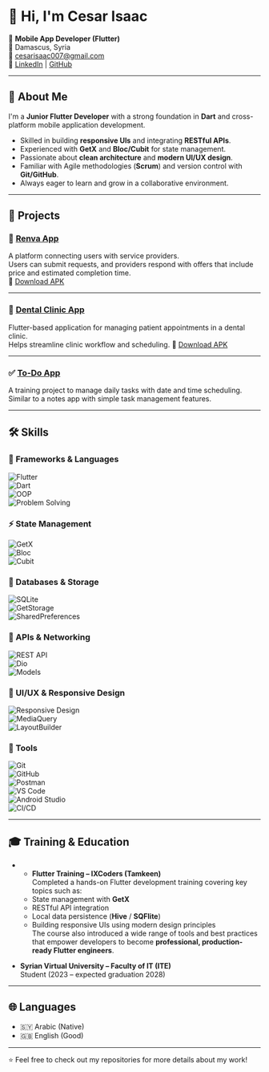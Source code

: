 # 👋 Hi, I'm Cesar Isaac

🎯 **Mobile App Developer (Flutter)**  
📍 Damascus, Syria  
📧 [cesarisaac007@gmail.com](mailto:cesarisaac007@gmail.com)  
🔗 [LinkedIn](http://www.linkedin.com/in/cesar-isaac-835203338) | [GitHub](https://github.com/Cesar-Isaac)

---

## 📝 About Me
I'm a **Junior Flutter Developer** with a strong foundation in **Dart** and cross-platform mobile application development.  
- Skilled in building **responsive UIs** and integrating **RESTful APIs**.  
- Experienced with **GetX** and **Bloc/Cubit** for state management.  
- Passionate about **clean architecture** and **modern UI/UX design**.  
- Familiar with Agile methodologies (**Scrum**) and version control with **Git/GitHub**.  
- Always eager to learn and grow in a collaborative environment.  

---

## 🚀 Projects

### 📱 [Renva App](https://github.com/Cesar-Isaac/Renva-App.git)
A platform connecting users with service providers.  
Users can submit requests, and providers respond with offers that include price and estimated completion time.  
🔗 [Download APK](https://drive.google.com/file/d/1__SJHi86ekum09zTXS3LfHEiHXS2W9eK/view?usp=drivesdk)

---

### 🦷 [Dental Clinic App](https://github.com/Cesar-Isaac/Dental-Clinic-App.git)
Flutter-based application for managing patient appointments in a dental clinic.  
Helps streamline clinic workflow and scheduling.
🔗 [Download APK](https://drive.google.com/file/d/1ihlAGr4eV4FSxSy0KiQHCbdS-dLdXNFd/view?usp=drivesdk)

---

### ✅ [To-Do App](https://github.com/Cesar-Isaac/To-Do-App.git)
A training project to manage daily tasks with date and time scheduling.  
Similar to a notes app with simple task management features.

---

## 🛠️ Skills

### 🚀 Frameworks & Languages  
![Flutter](https://img.shields.io/badge/Flutter-02569B?style=for-the-badge&logo=flutter&logoColor=white)  
![Dart](https://img.shields.io/badge/Dart-0175C2?style=for-the-badge&logo=dart&logoColor=white)  
![OOP](https://img.shields.io/badge/OOP-FFCA28?style=for-the-badge&logo=googletagmanager&logoColor=black)  
![Problem Solving](https://img.shields.io/badge/Problem%20Solving-4CAF50?style=for-the-badge&logo=codeforces&logoColor=white)  

### ⚡ State Management  
![GetX](https://img.shields.io/badge/GetX-4B32C3?style=for-the-badge&logo=flutter&logoColor=white)  
![Bloc](https://img.shields.io/badge/Bloc-29B6F6?style=for-the-badge&logo=flutter&logoColor=white)  
![Cubit](https://img.shields.io/badge/Cubit-29B6F6?style=for-the-badge&logo=flutter&logoColor=white)  

### 💾 Databases & Storage  
![SQLite](https://img.shields.io/badge/SQLite-07405E?style=for-the-badge&logo=sqlite&logoColor=white)  
![GetStorage](https://img.shields.io/badge/GetStorage-FFCA28?style=for-the-badge&logo=flutter&logoColor=black)  
![SharedPreferences](https://img.shields.io/badge/SharedPreferences-4285F4?style=for-the-badge&logo=google&logoColor=white)  

### 🔗 APIs & Networking  
![REST API](https://img.shields.io/badge/REST-02569B?style=for-the-badge&logo=postman&logoColor=white)  
![Dio](https://img.shields.io/badge/Dio-FF6C37?style=for-the-badge&logo=flutter&logoColor=white)  
![Models](https://img.shields.io/badge/Models-2E7D32?style=for-the-badge&logo=flutter&logoColor=white)  

### 🎨 UI/UX & Responsive Design  
![Responsive Design](https://img.shields.io/badge/Responsive%20Design-FF4081?style=for-the-badge&logo=figma&logoColor=white)  
![MediaQuery](https://img.shields.io/badge/MediaQuery-00BCD4?style=for-the-badge&logo=flutter&logoColor=white)  
![LayoutBuilder](https://img.shields.io/badge/LayoutBuilder-673AB7?style=for-the-badge&logo=flutter&logoColor=white)  

### 🧰 Tools  
![Git](https://img.shields.io/badge/Git-F05032?style=for-the-badge&logo=git&logoColor=white)  
![GitHub](https://img.shields.io/badge/GitHub-181717?style=for-the-badge&logo=github&logoColor=white)  
![Postman](https://img.shields.io/badge/Postman-FF6C37?style=for-the-badge&logo=postman&logoColor=white)  
![VS Code](https://img.shields.io/badge/VSCode-007ACC?style=for-the-badge&logo=visual-studio-code&logoColor=white)  
![Android Studio](https://img.shields.io/badge/AndroidStudio-3DDC84?style=for-the-badge&logo=android-studio&logoColor=white)  
![CI/CD](https://img.shields.io/badge/CI/CD-0A66C2?style=for-the-badge&logo=githubactions&logoColor=white)

---

## 🎓 Training & Education

- - **Flutter Training – IXCoders (Tamkeen)**  
  Completed a hands-on Flutter development training covering key topics such as:  
  - State management with **GetX**  
  - RESTful API integration  
  - Local data persistence (**Hive** / **SQFlite**)  
  - Building responsive UIs using modern design principles  
  The course also introduced a wide range of tools and best practices that empower developers to become **professional, production-ready Flutter engineers**.

- **Syrian Virtual University – Faculty of IT (ITE)**  
  Student (2023 – expected graduation 2028)

---

## 🌐 Languages
- 🇸🇾 Arabic (Native)  
- 🇬🇧 English (Good)

---

⭐️ Feel free to check out my repositories for more details about my work!



